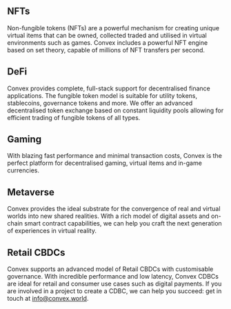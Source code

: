 ## NFTs

Non-fungible tokens (NFTs) are a powerful mechanism for creating unique virtual items that can be owned, collected traded and utilised in virtual environments such as games. Convex includes a powerful NFT engine based on set theory, capable of millions of NFT transfers per second.

## DeFi

Convex provides complete, full-stack support for decentralised finance applications. The fungible token model is suitable for utility tokens, stablecoins, governance tokens and more. We offer an advanced decentralised token exchange based on constant liquidity pools allowing for efficient trading of fungible tokens of all types.

## Gaming

With blazing fast performance and minimal transaction costs, Convex is the perfect platform for decentralised gaming, virtual items and in-game currencies.

## Metaverse

Convex provides the ideal substrate for the convergence of real and virtual worlds into new shared realities. With a rich model of digital assets and on-chain smart contract capabilities, we can help you craft the next generation of experiences in virtual reality.

## Retail CBDCs

Convex supports an advanced model of Retail CBDCs with customisable governance. With incredible performance and low latency, Convex CDBCs are ideal for retail and consumer use cases such as digital payments. If you are involved in a project to create a CDBC, we can help you succeed: get in touch at info@convex.world.